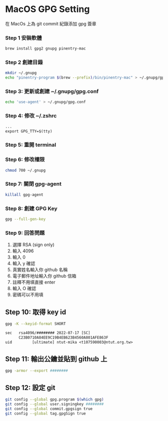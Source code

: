 # MacOS GPG Setting
在 MacOs 上為 git commit 紀錄添加 gpg 簽章

### Step 1 安裝軟體
```sh
brew install gpg2 gnupg pinentry-mac 
```

### Step 2 創建目錄
```sh
mkdir ~/.gnupg
echo "pinentry-program $(brew --prefix)/bin/pinentry-mac" > ~/.gnupg/gpg-agent.conf
```

### Step 3: 更新或創建 ~/.gnupg/gpg.conf
```sh
echo 'use-agent' > ~/.gnupg/gpg.conf
```

### Step 4: 修改 ~/.zshrc
```txt
...
export GPG_TTY=$(tty)
```
### Step 5: 重開 terminal

### Step 6: 修改權限
```sh
chmod 700 ~/.gnupg
```
### Step 7: 關閉 gpg-agent
```sh
killall gpg-agent
```

### Step 8: 創建 GPG Key
```sh
gpg --full-gen-key
```
### Step 9: 回答問題
1. 選擇 RSA (sign only)
2. 輸入 4096
3. 輸入 0
4. 輸入 y 確認
5. 真實姓名輸入你 github 名稱
6. 電子郵件地址輸入你 github 信箱
7. 註釋不用填直接 enter
8. 輸入 O 確認
9. 密碼可以不用填
    
## Step 10: 取得 key id
```sh
gpg -K --keyid-format SHORT
```

```txt
sec   rsa4096/######## 2022-07-17 [SC]
      C23B0710A84EE9C19B4EB623B4560A801AFE863F
uid         [ultimate] ntut-mika <t107590003@ntut.org.tw>
```


## Step 11: 輸出公鑰並貼到 github 上
```sh
gpg -armor --export ########
```

## Step 12: 設定 git
```sh
git config --global gpg.program $(which gpg)
git config --global user.signingkey ########
git config --global commit.gpgsign true
git config --global tag.gpgSign true
```

